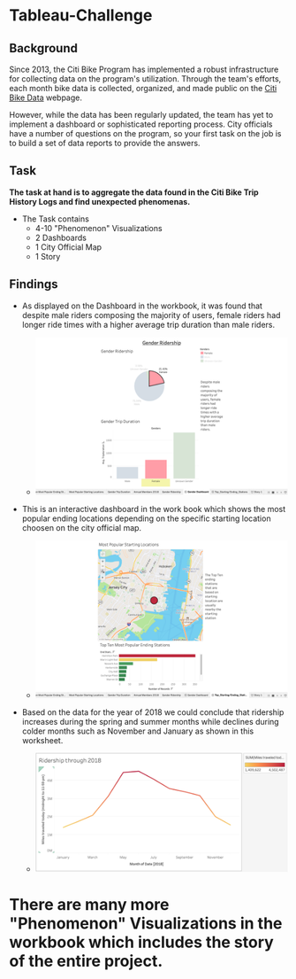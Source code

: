 # Tableau-Challenge

## Background

Since 2013, the Citi Bike Program has implemented a robust infrastructure for collecting data on the program's utilization. Through the team's efforts, each month bike data is collected, organized, and made public on the [Citi Bike Data](https://www.citibikenyc.com/system-data) webpage.

However, while the data has been regularly updated, the team has yet to implement a dashboard or sophisticated reporting process. City officials have a number of questions on the program, so your first task on the job is to build a set of data reports to provide the answers.

## Task

**The task at hand is to aggregate the data found in the Citi Bike Trip History Logs and find unexpected phenomenas.** 


* The Task contains
    * 4-10 "Phenomenon" Visualizations 
    * 2 Dashboards 
    * 1 City Official Map
    * 1 Story

## Findings 

* As displayed on the Dashboard in the workbook, it was found that despite male riders composing the majority of users, female riders had longer ride times with a higher average trip duration than male riders.
    * ![Gender Ridership](Images/Gender_Ridership.png)

* This is an interactive dashboard in the work book which shows the most popular ending locations depending on the specific starting location choosen on the city official map. 
    * ![Most Popular Ending location depending on starting location](Images/Most_Popular_Locations.png)

* Based on the data for the year of 2018 we could conclude that ridership increases during the spring and summer months while declines during colder months such as November and January as shown in this worksheet.
    * ![Ridership through 2018](Images/Ridership_through_2018.png) 

# There are many more "Phenomenon" Visualizations in the workbook which includes the story of the entire project. 



